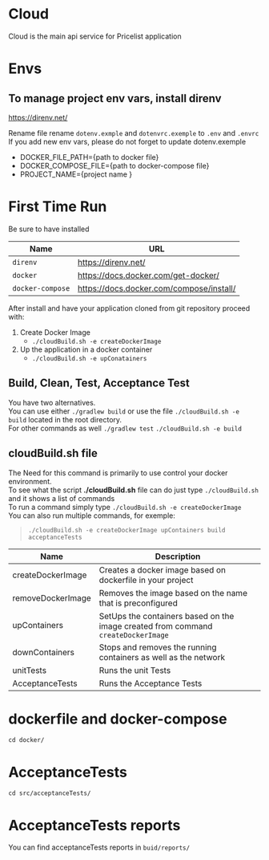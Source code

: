 # Cloud
Cloud is the main api service for Pricelist application

# Envs
## To manage project env vars, install direnv
https://direnv.net/

Rename file rename `dotenv.exmple` and `dotenvrc.exemple` to `.env` and `.envrc`
If you add new env vars, please do not forget to update dotenv.exemple

- DOCKER_FILE_PATH={path to docker file}
- DOCKER_COMPOSE_FILE={path to docker-compose file}
- PROJECT_NAME={project name }

# First Time Run
Be sure to have installed

| Name              | URL                                       |
| ------------------|-------------------------------------------|
| `direnv`          | https://direnv.net/                       |
| `docker`          | https://docs.docker.com/get-docker/       |
| `docker-compose`  | https://docs.docker.com/compose/install/  |

After install and have your application cloned from git repository proceed with:
1. Create Docker Image 
    - `./cloudBuild.sh -e createDockerImage`
2. Up the application in a docker container
    - `./cloudBuild.sh -e upConatainers`

## Build, Clean, Test, Acceptance Test
You have two alternatives. <br />
You can use either `./gradlew build` or use the file `./cloudBuild.sh -e build` located in the root directory. <br />
For other commands as well `./gradlew test` `./cloudBuild.sh -e build`

## cloudBuild.sh file
The Need for this command is primarily to use control your docker environment. <br />
To see what the script **./cloudBuild.sh** file can do just type `./cloudBuild.sh` and it shows a list of commands <br />
To run a command simply type `./cloudBuild.sh -e createDockerImage` <br />
You can also run multiple commands, for exemple: <br />
>`./cloudBuild.sh -e createDockerImage upContainers build acceptanceTests`

|Name               | Description                                                                       |
|-------------------|-----------------------------------------------------------------------------------|
| createDockerImage | Creates a docker image based on dockerfile in your project                        |
| removeDockerImage | Removes the image based on the name that is preconfigured                         |
| upContainers      | SetUps the containers based on the image created from command `createDockerImage` |
| downContainers    | Stops and removes the running containers as well as the network                   |
| unitTests         | Runs the unit Tests                                                               |
| AcceptanceTests   | Runs the Acceptance Tests                                                         |

# dockerfile and docker-compose
`cd docker/`

# AcceptanceTests
`cd src/acceptanceTests/`

# AcceptanceTests reports
You can find acceptanceTests reports in `buid/reports/`


